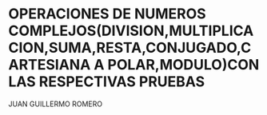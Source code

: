 # OPERACIONES DE NUMEROS COMPLEJOS(DIVISION,MULTIPLICACION,SUMA,RESTA,CONJUGADO,CARTESIANA A POLAR,MODULO)CON LAS RESPECTIVAS PRUEBAS

JUAN GUILLERMO ROMERO 
